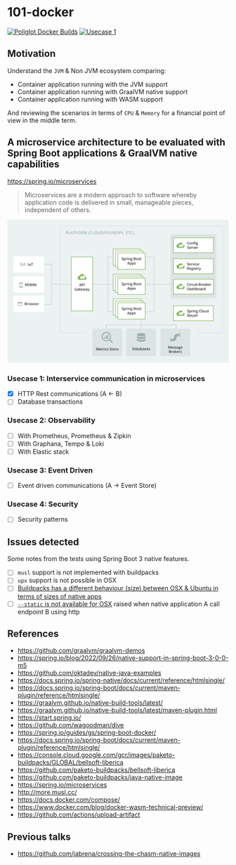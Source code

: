 # 101-docker

[![Poliglot Docker Builds](https://github.com/jabrena/101-docker/actions/workflows/poliglot_docker_builds.yaml/badge.svg)](https://github.com/jabrena/101-docker/actions/workflows/poliglot_docker_builds.yaml)
[![Usecase 1](https://github.com/jabrena/101-docker/actions/workflows/usecase1_build.yaml/badge.svg)](https://github.com/jabrena/101-docker/actions/workflows/usecase1_build.yaml)

## Motivation
 
Understand the `JVM` & Non JVM ecosystem comparing:

- Container application running with the JVM support
- Container application running with GraalVM native support
- Container application running with WASM support

And reviewing the scenarios in terms of `CPU` & `Memory` for a financial point of view in the middle term.

## A microservice architecture to be evaluated with Spring Boot applications & GraalVM native capabilities

https://spring.io/microservices

> Microservices are a modern approach to software whereby application code
is delivered in small, manageable pieces, independent of others.

![](./docs/spring-microservice-diagram.png)

### Usecase 1: Interservice communication in microservices

- [x] HTTP Rest communications (A <- B)
- [ ] Database transactions

### Usecase 2: Observability

- [ ] With Prometheus, Prometheus & Zipkin
- [ ] With Graphana, Tempo & Loki
- [ ] With Elastic stack

### Usecase 3: Event Driven

- [ ] Event driven communications (A -> Event Store)

### Usecase 4: Security

- [ ] Security patterns

## Issues detected

Some notes from the tests using Spring Boot 3 native features.

- [ ] `musl` support is not implemented with buildpacks
- [ ] `upx` support is not possible in OSX
- [ ] [Buildpacks has a different behaviour (size) between OSX & Ubuntu in terms of sizes of native apps](https://github.com/jabrena/101-docker/issues/57#issuecomment-1323910704)
- [ ] [`--static` is not available for OSX](https://github.com/jabrena/101-docker/issues/57#issuecomment-1323893624) raised when native application A call endpoint B using http

## References

- https://github.com/graalvm/graalvm-demos
- https://spring.io/blog/2022/09/26/native-support-in-spring-boot-3-0-0-m5
- https://github.com/oktadev/native-java-examples
- https://docs.spring.io/spring-native/docs/current/reference/htmlsingle/
- https://docs.spring.io/spring-boot/docs/current/maven-plugin/reference/htmlsingle/
- https://graalvm.github.io/native-build-tools/latest/
- https://graalvm.github.io/native-build-tools/latest/maven-plugin.html
- https://start.spring.io/
- https://github.com/wagoodman/dive
- https://spring.io/guides/gs/spring-boot-docker/
- https://docs.spring.io/spring-boot/docs/current/maven-plugin/reference/htmlsingle/
- https://console.cloud.google.com/gcr/images/paketo-buildpacks/GLOBAL/bellsoft-liberica
- https://github.com/paketo-buildpacks/bellsoft-liberica
- https://github.com/paketo-buildpacks/java-native-image
- https://spring.io/microservices
- http://more.musl.cc/
- https://docs.docker.com/compose/
- https://www.docker.com/blog/docker-wasm-technical-preview/
- https://github.com/actions/upload-artifact

## Previous talks

- https://github.com/jabrena/crossing-the-chasm-native-images
